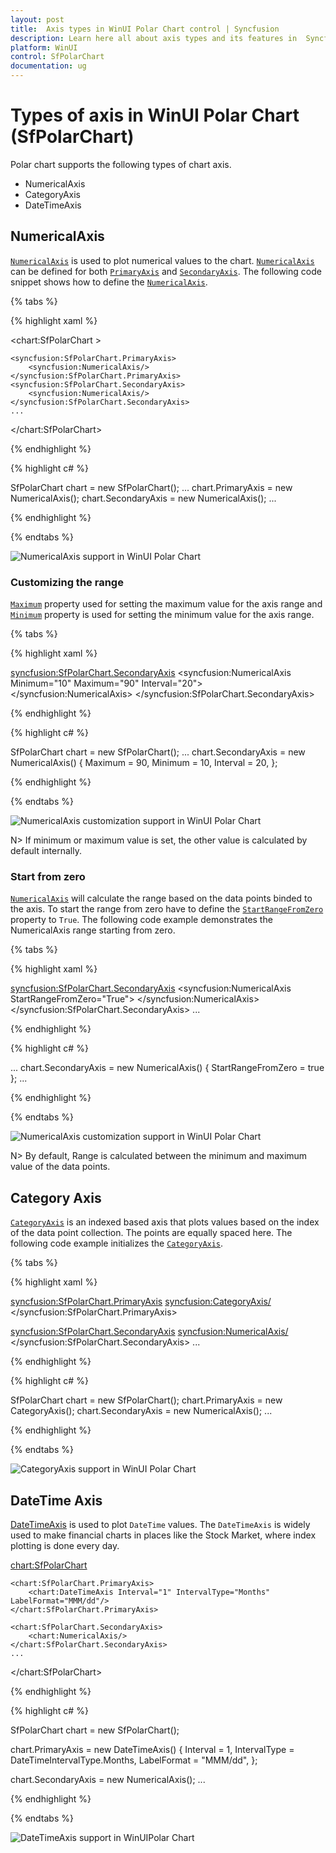 ```yaml
---
layout: post
title:  Axis types in WinUI Polar Chart control | Syncfusion
description: Learn here all about axis types and its features in  Syncfusion WinUI Polar Chart (SfPolarChart) control and more.
platform: WinUI
control: SfPolarChart
documentation: ug
---
```


# Types of axis in WinUI Polar Chart (SfPolarChart) 

Polar chart supports the following types of chart axis.

* NumericalAxis
* CategoryAxis
* DateTimeAxis

## NumericalAxis

[`NumericalAxis`]() is used to plot numerical values to the chart. [`NumericalAxis`]() can be defined for both [`PrimaryAxis`]() and [`SecondaryAxis`](). The following code snippet shows how to define the [`NumericalAxis`]().

{% tabs %}

{% highlight xaml %}

<chart:SfPolarChart >

    <syncfusion:SfPolarChart.PrimaryAxis>
        <syncfusion:NumericalAxis/>
    </syncfusion:SfPolarChart.PrimaryAxis>
    <syncfusion:SfPolarChart.SecondaryAxis>
        <syncfusion:NumericalAxis/>
    </syncfusion:SfPolarChart.SecondaryAxis>
    ...
</chart:SfPolarChart>

{% endhighlight %}

{% highlight c# %}

SfPolarChart chart = new SfPolarChart();
...
chart.PrimaryAxis = new NumericalAxis();
chart.SecondaryAxis = new NumericalAxis();
...

{% endhighlight %}

{% endtabs %}

![NumericalAxis support in WinUI Polar Chart](Axis_Images/WinUI_PolarChart_NumericalAxis.png)

### Customizing the range

[`Maximum`]() property used for setting the maximum value for the axis range and [`Minimum`]() property is used for setting the minimum value for the axis range.

{% tabs %}

{% highlight xaml %}

<syncfusion:SfPolarChart.SecondaryAxis>
    <syncfusion:NumericalAxis Minimum="10" Maximum="90" Interval="20">
    </syncfusion:NumericalAxis>
</syncfusion:SfPolarChart.SecondaryAxis>

{% endhighlight %}

{% highlight c# %}

SfPolarChart chart = new SfPolarChart();
...
chart.SecondaryAxis = new NumericalAxis()
{
    Maximum = 90,
    Minimum = 10,
    Interval = 20,
};

{% endhighlight %}

{% endtabs %}

![NumericalAxis customization support in WinUI Polar Chart](Axis_Images/WinUI_PolarChart_NumericalAxis_AxisRange.png)

N> If  minimum or maximum value is set, the other value is calculated by default internally.

### Start from zero

[`NumericalAxis`]() will calculate the range based on the data points binded to the axis. To start the range from zero have to define the [`StartRangeFromZero`]() property to `True`. The following code example demonstrates the NumericalAxis range starting from zero.

{% tabs %}

{% highlight xaml %}

<syncfusion:SfPolarChart.SecondaryAxis>
    <syncfusion:NumericalAxis StartRangeFromZero="True">
    </syncfusion:NumericalAxis>
</syncfusion:SfPolarChart.SecondaryAxis>
...

{% endhighlight %}

{% highlight c# %}

...
chart.SecondaryAxis = new NumericalAxis()
{
   StartRangeFromZero = true
};
...

{% endhighlight %}

{% endtabs %}

![NumericalAxis customization support in WinUI Polar Chart](Axis_Images/WinUI_PolarChart_NumericalAxis_StartRangeFromZero.png)

N> By default, Range is calculated between the minimum and maximum value of the data points.

## Category Axis

[`CategoryAxis`]() is an indexed based axis that plots values based on the index of the data point collection. The points are equally spaced here. The following code example initializes the [`CategoryAxis`]().

{% tabs %}

{% highlight xaml %}

<syncfusion:SfPolarChart.PrimaryAxis>
    <syncfusion:CategoryAxis/>
</syncfusion:SfPolarChart.PrimaryAxis>

<syncfusion:SfPolarChart.SecondaryAxis>
    <syncfusion:NumericalAxis/>
</syncfusion:SfPolarChart.SecondaryAxis>
...

{% endhighlight %}

{% highlight c# %}

SfPolarChart chart = new SfPolarChart();
chart.PrimaryAxis = new CategoryAxis();
chart.SecondaryAxis = new NumericalAxis();
...

{% endhighlight %}

{% endtabs %}

![CategoryAxis support in WinUI Polar Chart](Axis_Images/WinUI_PolarChart_CategoryAxis.png)

## DateTime Axis

[DateTimeAxis]() is used to plot `DateTime` values. The `DateTimeAxis` is widely used to make financial charts in places like the Stock Market, where index plotting is done every day.

<chart:SfPolarChart>
            
    <chart:SfPolarChart.PrimaryAxis>
        <chart:DateTimeAxis Interval="1" IntervalType="Months" LabelFormat="MMM/dd"/>
    </chart:SfPolarChart.PrimaryAxis>
            
    <chart:SfPolarChart.SecondaryAxis>
        <chart:NumericalAxis/>
    </chart:SfPolarChart.SecondaryAxis>
    ...

</chart:SfPolarChart>

{% endhighlight %}

{% highlight c# %}

SfPolarChart chart = new SfPolarChart();

chart.PrimaryAxis = new DateTimeAxis()
{
    Interval = 1,
    IntervalType = DateTimeIntervalType.Months,
    LabelFormat = "MMM/dd",
};

chart.SecondaryAxis = new NumericalAxis();
...

{% endhighlight %}

{% endtabs %}

![DateTimeAxis support in WinUIPolar  Chart](Axis_Images/WinUI_PolarChart_DateTimeAxis_LabelFormat.png)
